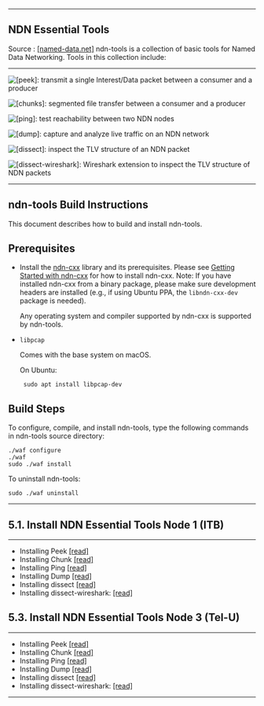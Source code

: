 ***
## NDN Essential Tools 
Source : [[named-data.net]](https://named-data.net/codebase/platform/) ndn-tools is a collection of basic tools for Named Data Networking. Tools in this collection include:
***
  
    
![[peek]](https://github.com/named-data/ndn-tools/blob/master/tools/peek): transmit a single Interest/Data packet between a consumer and a producer

![[chunks]](https://github.com/named-data/ndn-tools/blob/master/tools/chunks): segmented file transfer between a consumer and a producer

![[ping]](https://github.com/named-data/ndn-tools/blob/master/tools/ping): test reachability between two NDN nodes

![[dump]](https://github.com/named-data/ndn-tools/blob/master/tools/dump): capture and analyze live traffic on an NDN network

![[dissect]](https://github.com/named-data/ndn-tools/blob/master/tools/dissect): inspect the TLV structure of an NDN packet

![[dissect-wireshark]](https://github.com/named-data/ndn-tools/blob/master/tools/dissect-wireshark): Wireshark extension to inspect the TLV structure of NDN packets
***

 ## ndn-tools Build Instructions

This document describes how to build and install ndn-tools.

## Prerequisites

-  Install the [ndn-cxx](https://named-data.net/doc/ndn-cxx/current/) library and its prerequisites.
   Please see [Getting Started with ndn-cxx](https://named-data.net/doc/ndn-cxx/current/INSTALL.html)
   for how to install ndn-cxx.
   Note: If you have installed ndn-cxx from a binary package, please make sure development headers
   are installed (e.g., if using Ubuntu PPA, the `libndn-cxx-dev` package is needed).

   Any operating system and compiler supported by ndn-cxx is supported by ndn-tools.

-  `libpcap`

    Comes with the base system on macOS.

    On Ubuntu:

        sudo apt install libpcap-dev
 
## Build Steps

To configure, compile, and install ndn-tools, type the following commands
in ndn-tools source directory:

    ./waf configure
    ./waf
    sudo ./waf install

To uninstall ndn-tools:

    sudo ./waf uninstall
*** 
 
## 5.1. Install NDN Essential Tools Node 1 (ITB) 
   ***
   - Installing Peek [[read]](https://github.com/syaifulahdan/Mini-NDN-Work/blob/main/Assignment%202:NDNrg-Topology/install-nodeNDN-Node-1.md)
   - Installing Chunk [[read]](https://github.com/syaifulahdan/Mini-NDN-Work/blob/main/Assignment%202:NDNrg-Topology/install-nodeNDN-Node-1.md)
   - Installing Ping [[read]](https://github.com/syaifulahdan/Mini-NDN-Work/blob/main/Assignment%202:NDNrg-Topology/install-nodeNDN-Node-1.md)
   - Installing Dump [[read]](https://github.com/syaifulahdan/Mini-NDN-Work/blob/main/Assignment%202:NDNrg-Topology/install-nodeNDN-Node-1.md)
   - Installing dissect [[read]](https://github.com/syaifulahdan/Mini-NDN-Work/blob/main/Assignment%202:NDNrg-Topology/install-nodeNDN-Node-1.md)
   - Installing dissect-wireshark: [[read]](https://github.com/syaifulahdan/Mini-NDN-Work/blob/main/Assignment%202:NDNrg-Topology/install-nodeNDN-Node-1.md)

## 5.3. Install NDN Essential Tools Node 3 (Tel-U) 
   ***
   - Installing Peek [[read]](https://github.com/syaifulahdan/Mini-NDN-Work/blob/main/Assignment%202:NDNrg-Topology/install-nodeNDN-Node-1.md)
   - Installing Chunk [[read]](https://github.com/syaifulahdan/Mini-NDN-Work/blob/main/Assignment%202:NDNrg-Topology/install-nodeNDN-Node-1.md)
   - Installing Ping [[read]](https://github.com/syaifulahdan/Mini-NDN-Work/blob/main/Assignment%202:NDNrg-Topology/install-nodeNDN-Node-1.md)
   - Installing Dump [[read]](https://github.com/syaifulahdan/Mini-NDN-Work/blob/main/Assignment%202:NDNrg-Topology/install-nodeNDN-Node-1.md)
   - Installing dissect [[read]](https://github.com/syaifulahdan/Mini-NDN-Work/blob/main/Assignment%202:NDNrg-Topology/install-nodeNDN-Node-1.md)
   - Installing dissect-wireshark: [[read]](https://github.com/syaifulahdan/Mini-NDN-Work/blob/main/Assignment%202:NDNrg-Topology/install-nodeNDN-Node-1.md)


    
*** 
